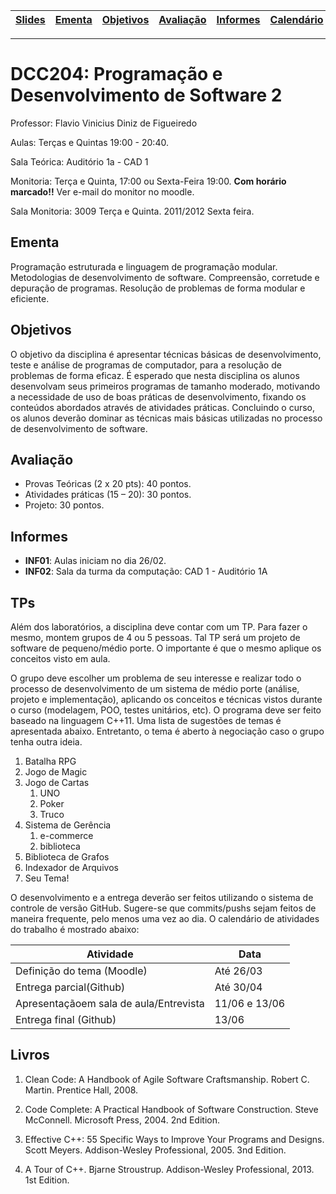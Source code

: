 | [Slides] | [Ementa] | [Objetivos] | [Avaliação] | [Informes] | [Calendário] | [Exemplos] | [TPs] | [Livros] | [Valgrind] |
|----------|----------|-------------|-------------|------------|--------------|------------|-------|----------|------------|
- - -

# DCC204: Programação e Desenvolvimento de Software 2

Professor: Flavio Vinicius Diniz de Figueiredo

Aulas: Terças e Quintas 19:00 - 20:40.

Sala Teórica: Auditório 1a - CAD 1

Monitoria: Terça e Quinta, 17:00 ou Sexta-Feira 19:00. **Com horário marcado!!** Ver e-mail do monitor no moodle.

Sala Monitoria: 3009 Terça e Quinta. 2011/2012 Sexta feira.

## Ementa 

Programação estruturada e linguagem de programação modular. Metodologias de desenvolvimento
de software. Compreensão, corretude e depuração de programas. Resolução de problemas de forma
modular e eficiente.

## Objetivos 

O objetivo da disciplina é apresentar técnicas básicas de desenvolvimento, teste e análise de
programas de computador, para a resolução de problemas de forma eficaz. É esperado que nesta
disciplina os alunos desenvolvam seus primeiros programas de tamanho moderado, motivando a
necessidade de uso de boas práticas de desenvolvimento, fixando os conteúdos abordados através de
atividades práticas. Concluindo o curso, os alunos deverão dominar as técnicas mais básicas
utilizadas no processo de desenvolvimento de software.

## Avaliação

* Provas Teóricas (2 x 20 pts): 40 pontos.
* Atividades práticas (15 – 20): 30 pontos.
* Projeto: 30 pontos.

## Informes

* **INF01**: Aulas iniciam no dia 26/02.
* **INF02**: Sala da turma da computação: CAD 1 - Auditório 1A

## TPs

Além dos laboratórios, a disciplina deve contar com um TP. Para fazer o mesmo, montem grupos de 4 ou 5 pessoas. Tal TP será um projeto de software de pequeno/médio porte. O importante é que o mesmo aplique os conceitos visto em aula. 

O grupo deve escolher um problema de seu interesse e realizar todo o processo de desenvolvimento de um sistema de médio porte (análise, projeto e implementação), aplicando os conceitos e técnicas vistos durante o curso (modelagem, POO, testes unitários, etc). O programa deve ser feito baseado na linguagem C++11. Uma lista de sugestões de temas é apresentada abaixo. Entretanto, o tema é aberto à negociação caso o grupo tenha outra ideia.

  1. Batalha RPG
  1. Jogo de Magic
  1. Jogo de Cartas
     1. UNO
     1. Poker
     1. Truco
  1. Sistema de Gerência
     1. e-commerce
     1. biblioteca
  1. Biblioteca de Grafos
  1. Indexador de Arquivos
  1. Seu Tema!

O desenvolvimento e a entrega deverão ser feitos utilizando o sistema de controle de versão GitHub. Sugere-se que commits/pushs sejam feitos de maneira frequente, pelo menos uma vez ao dia. O calendário de atividades do trabalho é mostrado abaixo:

| Atividade| Data     |
|----------|----------|
| Definição do tema (Moodle) | Até 26/03 |
| Entrega parcial(Github) | Até 30/04 |
| Apresentaçãoem sala de aula/Entrevista | 11/06 e 13/06
| Entrega final (Github) | 13/06



## Livros

1. Clean Code: A Handbook of Agile Software Craftsmanship.
   Robert C. Martin.
   Prentice Hall, 2008.

1. Code Complete: A Practical Handbook of Software Construction.
   Steve McConnell.
   Microsoft Press, 2004. 2nd Edition.

1. Effective C++: 55 Specific Ways to Improve Your Programs and Designs.
   Scott Meyers.
   Addison-Wesley Professional, 2005. 3nd Edition.

1. A Tour of C++.
   Bjarne Stroustrup.
   Addison-Wesley Professional, 2013. 1st Edition.


[Slides]: https://drive.google.com/drive/folders/12AeGYRaQ0__plj503WBZSlYxJSNeIhcs?usp=sharing
[Calendário]: https://docs.google.com/spreadsheets/d/17oiFhHFAfqk-2KnugCHexSA_wCDhTp6tJExfyfv-4gk/edit?usp=sharing
[Ementa]: #ementa
[Objetivos]: #objetivos
[Informes]: #informes
[Avaliação]: #avaliação
[TPs]: #tps
[Bibliografia]: #bibliografia
[Livros]: #livros
[Exemplos]: ./exemplos
[Valgrind]: ./valgriddrmem
